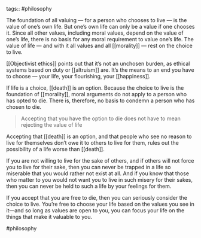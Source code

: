 
tags:: #philosophy 

The foundation of all valuing — for a person who chooses to live — is the value of one’s own life. But one’s own life can only be a value if one chooses it. Since all other values, including moral values, depend on the value of one’s life, there is no basis for any moral requirement to value one’s life. The value of life — and with it all values and all [[morality]] — rest on the choice to live.

[[Objectivist ethics]] points out that it’s not an unchosen burden, as ethical systems based on duty or [[altruism]] are. It’s the means to an end you have to choose — your life, your flourishing, your [[happiness]].

If life is a choice, [[death]] is an option. Because the choice to live is the foundation of [[morality]], moral arguments do not apply to a person who has opted to die. There is, therefore, no basis to condemn a person who has chosen to die.

> Accepting that you have the option to die does not have to mean rejecting the value of life

Accepting that [[death]] is an option, and that people who see no reason to live for themselves don’t owe it to others to live for them, rules out the possibility of a life worse than [[death]].

If you are not willing to live for the sake of others, and if others will not force you to live for their sake, then you can never be trapped in a life so miserable that you would rather not exist at all. And if you know that those who matter to you would not want you to live in such misery for their sakes, then you can never be held to such a life by your feelings for them.

If you accept that you are free to die, then you can seriously consider the choice to live. You’re free to choose your life based on the values you see in it—and so long as values are open to you, you can focus your life on the things that make it valuable to you.

#philosophy